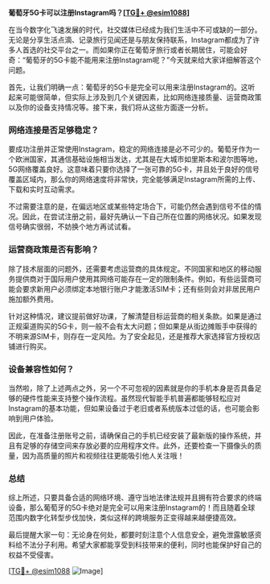 **葡萄牙5G卡可以注册Instagram吗？[[TG💪+ @esim1088](https://t.me/s/esim1088)]**

在当今数字化飞速发展的时代，社交媒体已经成为我们生活中不可或缺的一部分。无论是分享生活点滴、记录旅行见闻还是与朋友保持联系，Instagram都成为了许多人首选的社交平台之一。而如果你正在葡萄牙旅行或者长期居住，可能会好奇：“葡萄牙的5G卡能不能用来注册Instagram呢？”今天就来给大家详细解答这个问题。

首先，让我们明确一点：葡萄牙的5G卡是完全可以用来注册Instagram的。这听起来可能很简单，但实际上涉及到几个关键因素，比如网络连接质量、运营商政策以及你的设备支持情况等。接下来，我们将从这些方面逐一分析。

### 网络连接是否足够稳定？

要成功注册并正常使用Instagram，稳定的网络连接是必不可少的。葡萄牙作为一个欧洲国家，其通信基础设施相当发达，尤其是在大城市如里斯本和波尔图等地，5G网络覆盖良好。这意味着只要你选择了一张可靠的5G卡，并且处于良好的信号覆盖区域内，那么你的网络速度将非常快，完全能够满足Instagram所需的上传、下载和实时互动需求。

不过需要注意的是，在偏远地区或某些特定场合下，可能仍然会遇到信号不佳的情况。因此，在尝试注册之前，最好先确认一下自己所在位置的网络状况。如果发现信号确实很弱，不妨换个地方再试试看。

### 运营商政策是否有影响？

除了技术层面的问题外，还需要考虑运营商的具体规定。不同国家和地区的移动服务提供商对于国际用户使用其网络可能存在一定的限制条件。例如，有些运营商可能会要求新用户必须绑定本地银行账户才能激活SIM卡；还有些则会对非居民用户施加额外费用。

针对这种情况，建议提前做好功课，了解清楚目标运营商的相关条款。如果是通过正规渠道购买的5G卡，则一般不会有太大问题；但如果是从街边摊贩手中获得的不明来源SIM卡，则存在一定风险。为了安全起见，还是推荐大家选择官方授权店铺进行购买。

### 设备兼容性如何？

当然啦，除了上述两点之外，另一个不可忽视的因素就是你的手机本身是否具备足够的硬件性能来支持整个操作流程。虽然现代智能手机普遍都能够轻松应对Instagram的基本功能，但如果设备过于老旧或者系统版本过低的话，也可能会影响到用户体验。

因此，在准备注册账号之前，请确保自己的手机已经安装了最新版的操作系统，并且有足够的存储空间来存放必要的应用程序文件。此外，还要检查一下摄像头的质量，因为高质量的照片和视频往往更能吸引他人关注哦！

### 总结

综上所述，只要具备合适的网络环境、遵守当地法律法规并且拥有符合要求的终端设备，那么葡萄牙的5G卡绝对是完全可以用来注册Instagram的！而且随着全球范围内数字化转型步伐加快，类似这样的跨境服务正变得越来越便捷高效。

最后提醒大家一句：无论身在何处，都要时刻注意个人信息安全，避免泄露敏感资料给不法分子利用。希望大家都能享受到科技带来的便利，同时也能保护好自己的权益不受侵害。

[[TG💪+ @esim1088](https://t.me/s/esim1088) ![Image](https://i.postimg.cc/4NQfJmqS/Snipaste-2025-05-13-00-14-12.png)]